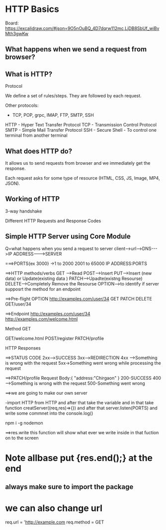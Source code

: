 # HTTP Basics

Board: https://excalidraw.com/#json=9O5nOuBQ_4D7dqrw112mc,LjDB8SbUf_wiBvMth3gwKw

## What happens when we send a request from browser?

## What is HTTP?

Protocol

We define a set of rules/steps.
They are followed by each request.

Other protocols:

- TCP, POP, grpc, IMAP, FTP, SMTP, SSH

HTTP - Hyper Text Transfer Protocol
TCP - Transmission Control Protocol
SMTP - Simple Mail Transfer Protocol
SSH - Secure Shell - To control one terminal from another terminal

## What does HTTP do?

It allows us to send requests from browser and we immediately get the response.

Each request asks for some type of resource (HTML, CSS, JS, Image, MP4, JSON).

## Working of HTTP

3-way handshake

Different HTTP Requests and Response Codes

## Simple HTTP Server using Core Module

<!-- ------------------------------------------what i have learned--------------------- -->

Q=what happens when you send a request to server
client-->url-->DNS--->IP ADDRESS--->SERVER

===>PORTS{ex 3000}
->1 to 2000
2001 to 65000
IP ADDRESS:PORTS

==>HTTP methods/verbs
GET -->Read
POST-->Insert
PUT-->Insert (new data) or Update(existing data )
PATCH-->Upadte(existng Resourse)
DELETE-->Completely Remove the Resourse
OPTION-->to identify if server supposrt the method for an endpoint

==>Pre-flight
OPTION http://examples.com/user/34
GET
PATCH
DELETE
GET/user/34

==>Endpoint
http://examples.com/user/34
http://examples.com/welcome.html

Method
GET

GET/welcome.html
POST/register
PATCH/profile

HTTP Responses

==>STATUS CODE
2xx-->SUCCESS
3xx-->REDIRECTION
4xx -->Something is wrong with the request
5xx->Something went wrong while processing the request

==>PATCH/profile
Request Body:{
"address:"Chirgaon"
}
200-SUCCESS
400 -->Something is wrong with the request
500-Something went wrong

==>we are going to make our own server

<!-- server.js -->

-import HTTP from HTTP
and after that take the variable and in that take function creatServer((req,res)=>{}) and after that server.listen(PORTS) and write some commnet into the console.log()

<!-- nodemon -->

npm i -g nodemon

==>res.write
this function will show what ever we write inside in that fuction on to the screen

# Note allbase put {res.end();} at the end

## always make sure to import the package

# we can also change url

req.url = 'http://example.com
req.method = GET
